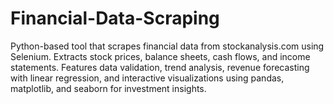 # Financial-Data-Scraping
Python-based tool that scrapes financial data from stockanalysis.com using Selenium. Extracts stock prices, balance sheets, cash flows, and income statements. Features data validation, trend analysis, revenue forecasting with linear regression, and interactive visualizations using pandas, matplotlib, and seaborn for investment insights.
